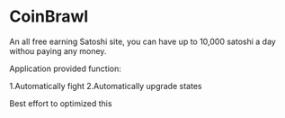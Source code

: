 # CoinBrawl

An all free earning Satoshi site, you can have up to 10,000 satoshi a day withou paying any money.

Application provided function:

1.Automatically fight
2.Automatically upgrade states

Best effort to optimized this
